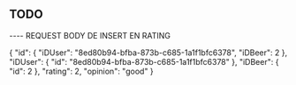 ## TODO



---- REQUEST BODY DE INSERT EN RATING

{
"id": {
"iDUser": "8ed80b94-bfba-873b-c685-1a1f1bfc6378",
"iDBeer": 2
},
"iDUser": {
"id": "8ed80b94-bfba-873b-c685-1a1f1bfc6378"
},
"iDBeer": {
"id": 2
},
"rating": 2,
"opinion": "good"
}